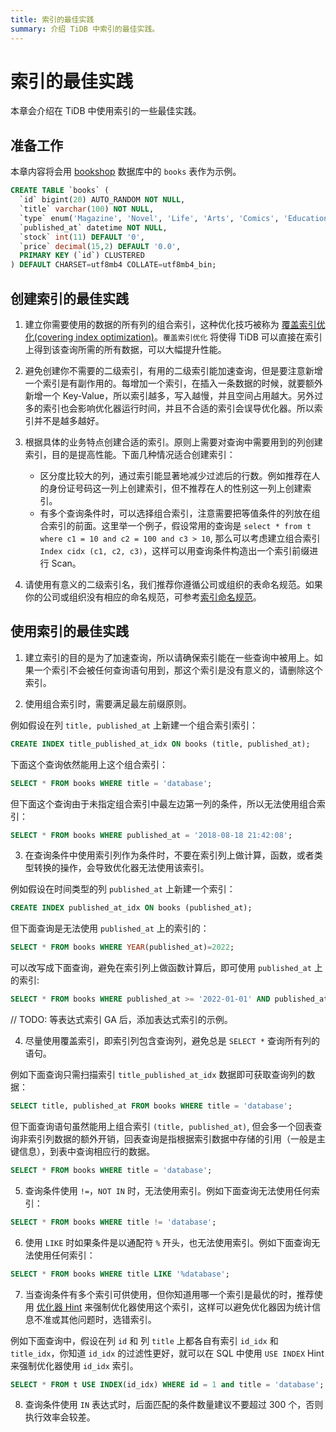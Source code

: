 ```yaml
---
title: 索引的最佳实践
summary: 介绍 TiDB 中索引的最佳实践。
---
```


<!-- markdownlint-disable MD029 -->

# 索引的最佳实践

本章会介绍在 TiDB 中使用索引的一些最佳实践。

## 准备工作

本章内容将会用 [bookshop](/develop/bookshop-schema-design.md) 数据库中的 `books` 表作为示例。

```sql
CREATE TABLE `books` (
  `id` bigint(20) AUTO_RANDOM NOT NULL,
  `title` varchar(100) NOT NULL,
  `type` enum('Magazine', 'Novel', 'Life', 'Arts', 'Comics', 'Education & Reference', 'Humanities & Social Sciences', 'Science & Technology', 'Kids', 'Sports') NOT NULL,
  `published_at` datetime NOT NULL,
  `stock` int(11) DEFAULT '0',
  `price` decimal(15,2) DEFAULT '0.0',
  PRIMARY KEY (`id`) CLUSTERED
) DEFAULT CHARSET=utf8mb4 COLLATE=utf8mb4_bin;
```

## 创建索引的最佳实践

1. 建立你需要使用的数据的所有列的组合索引，这种优化技巧被称为 [覆盖索引优化(covering index optimization)](https://docs.pingcap.com/zh/tidb/stable/explain-indexes#indexreader)。`覆盖索引优化` 将使得 TiDB 可以直接在索引上得到该查询所需的所有数据，可以大幅提升性能。

2. 避免创建你不需要的二级索引，有用的二级索引能加速查询，但是要注意新增一个索引是有副作用的。每增加一个索引，在插入一条数据的时候，就要额外新增一个 Key-Value，所以索引越多，写入越慢，并且空间占用越大。另外过多的索引也会影响优化器运行时间，并且不合适的索引会误导优化器。所以索引并不是越多越好。

3. 根据具体的业务特点创建合适的索引。原则上需要对查询中需要用到的列创建索引，目的是提高性能。下面几种情况适合创建索引：

   - 区分度比较大的列，通过索引能显著地减少过滤后的行数。例如推荐在人的身份证号码这一列上创建索引，但不推荐在人的性别这一列上创建索引。
   - 有多个查询条件时，可以选择组合索引，注意需要把等值条件的列放在组合索引的前面。这里举一个例子，假设常用的查询是 `select * from t where c1 = 10 and c2 = 100 and c3 > 10`, 那么可以考虑建立组合索引 `Index cidx (c1, c2, c3)`，这样可以用查询条件构造出一个索引前缀进行 Scan。

4. 请使用有意义的二级索引名，我们推荐你遵循公司或组织的表命名规范。如果你的公司或组织没有相应的命名规范，可参考[索引命名规范](/develop/object-naming-guidelines.md#5-索引命名规范)。

## 使用索引的最佳实践

1. 建立索引的目的是为了加速查询，所以请确保索引能在一些查询中被用上。如果一个索引不会被任何查询语句用到，那这个索引是没有意义的，请删除这个索引。

2. 使用组合索引时，需要满足最左前缀原则。

例如假设在列 `title, published_at` 上新建一个组合索引索引：

```sql
CREATE INDEX title_published_at_idx ON books (title, published_at);
```

下面这个查询依然能用上这个组合索引：

```sql
SELECT * FROM books WHERE title = 'database';
```

但下面这个查询由于未指定组合索引中最左边第一列的条件，所以无法使用组合索引：

```sql
SELECT * FROM books WHERE published_at = '2018-08-18 21:42:08';
```

3. 在查询条件中使用索引列作为条件时，不要在索引列上做计算，函数，或者类型转换的操作，会导致优化器无法使用该索引。

例如假设在时间类型的列 `published_at` 上新建一个索引：

```sql
CREATE INDEX published_at_idx ON books (published_at);
```

但下面查询是无法使用 `published_at` 上的索引的：

```sql
SELECT * FROM books WHERE YEAR(published_at)=2022;
```

可以改写成下面查询，避免在索引列上做函数计算后，即可使用 `published_at` 上的索引:

```sql
SELECT * FROM books WHERE published_at >= '2022-01-01' AND published_at < '2023-01-01';
```

// TODO: 等表达式索引 GA 后，添加表达式索引的示例。

4. 尽量使用覆盖索引，即索引列包含查询列，避免总是 `SELECT *` 查询所有列的语句。

例如下面查询只需扫描索引 `title_published_at_idx` 数据即可获取查询列的数据：

```sql
SELECT title, published_at FROM books WHERE title = 'database';
```

但下面查询语句虽然能用上组合索引 `(title, published_at)`, 但会多一个回表查询非索引列数据的额外开销，回表查询是指根据索引数据中存储的引用（一般是主键信息），到表中查询相应行的数据。

```sql
SELECT * FROM books WHERE title = 'database';
```

5. 查询条件使用 `!=`，`NOT IN` 时，无法使用索引。例如下面查询无法使用任何索引：

```sql
SELECT * FROM books WHERE title != 'database';
```

6. 使用 `LIKE` 时如果条件是以通配符 `%` 开头，也无法使用索引。例如下面查询无法使用任何索引：

```sql
SELECT * FROM books WHERE title LIKE '%database';
```

7. 当查询条件有多个索引可供使用，但你知道用哪一个索引是最优的时，推荐使用 [优化器 Hint](https://docs.pingcap.com/zh/tidb/stable/optimizer-hints) 来强制优化器使用这个索引，这样可以避免优化器因为统计信息不准或其他问题时，选错索引。

例如下面查询中，假设在列 `id` 和 列 `title` 上都各自有索引 `id_idx` 和 `title_idx`，你知道 `id_idx` 的过滤性更好，就可以在 SQL 中使用 `USE INDEX` Hint 来强制优化器使用 `id_idx` 索引。

```sql
SELECT * FROM t USE INDEX(id_idx) WHERE id = 1 and title = 'database';
```

8. 查询条件使用 `IN` 表达式时，后面匹配的条件数量建议不要超过 300 个，否则执行效率会较差。
